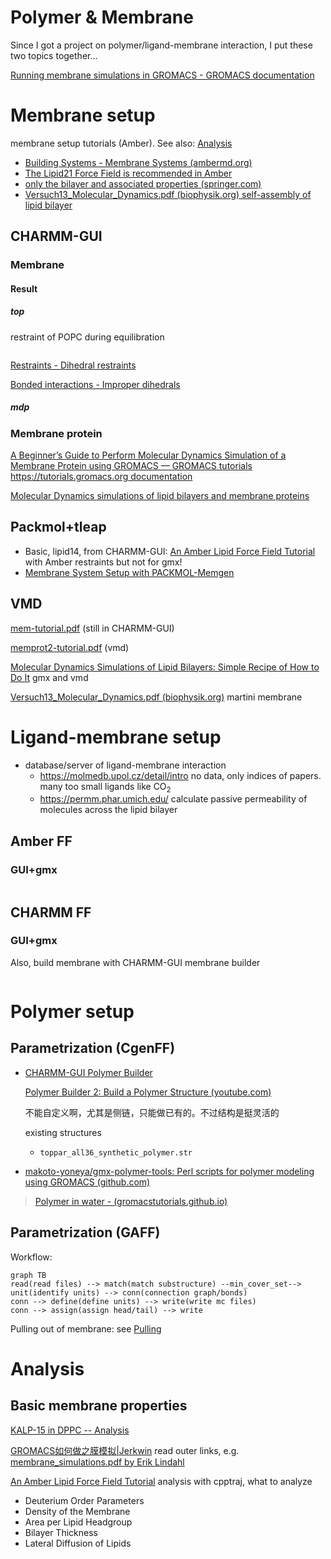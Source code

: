 # Polymer & Membrane

Since I got a project on polymer/ligand-membrane interaction, I put these two topics together...



[Running membrane simulations in GROMACS - GROMACS documentation](https://manual.gromacs.org/current/how-to/special.html#running-membrane-simulations)



# Membrane setup

membrane setup tutorials (Amber). See also: [Analysis](#analysis)

- [Building Systems - Membrane Systems (ambermd.org)](https://ambermd.org/tutorials/MembraneSystems.php)
- [The Lipid21 Force Field is recommended in Amber](https://ambermd.org/AmberModels_lipids.php)
- [only the bilayer and associated properties (springer.com)](https://link.springer.com/content/pdf/10.1007/978-1-62703-017-5_15.pdf)
- [Versuch13_Molecular_Dynamics.pdf (biophysik.org) self-assembly of lipid bilayer](https://biophysik.org/~koefinger/BiophysikPraktikum/Versuch13_Molecular_Dynamics.pdf)

## CHARMM-GUI

### Membrane



#### Result

##### top

restraint of POPC during equilibration

```
```



[Restraints - Dihedral restraints](https://manual.gromacs.org/documentation/current/reference-manual/functions/restraints.html#dihedral-restraints)

[Bonded interactions - Improper dihedrals](https://manual.gromacs.org/documentation/current/reference-manual/functions/bonded-interactions.html#improper-dihedrals)

##### mdp



### Membrane protein

[A Beginner’s Guide to Perform Molecular Dynamics Simulation of a Membrane Protein using GROMACS — GROMACS tutorials https://tutorials.gromacs.org documentation](https://tutorials.gromacs.org/docs/membrane-protein.html)

[Molecular Dynamics simulations of lipid bilayers and membrane proteins](https://mptg-cbp.github.io/teaching/tutorials/membranes/index.html)



## Packmol+tleap

- Basic, lipid14, from CHARMM-GUI: [An Amber Lipid Force Field Tutorial](https://ambermd.org/tutorials/advanced/tutorial16/) with Amber restraints but not for gmx!
- [Membrane System Setup with PACKMOL-Memgen](https://ambermd.org/tutorials/advanced/tutorial38/index.php)







## VMD

[mem-tutorial.pdf](http://www.ks.uiuc.edu/Training/Tutorials/science/membrane/mem-tutorial.pdf) (still in CHARMM-GUI)

[memprot2-tutorial.pdf](https://www.ks.uiuc.edu/Training/Tutorials/science/membrane2/memprot2-tutorial.pdf)  (vmd)

[Molecular Dynamics Simulations of Lipid Bilayers: Simple Recipe of How to Do It](https://link.springer.com/content/pdf/10.1007/978-1-62703-017-5_15.pdf)    gmx and vmd

[Versuch13_Molecular_Dynamics.pdf (biophysik.org)](https://biophysik.org/~koefinger/BiophysikPraktikum/Versuch13_Molecular_Dynamics.pdf)   martini membrane



# Ligand-membrane setup

- database/server of ligand-membrane interaction
  - https://molmedb.upol.cz/detail/intro  no data, only indices of papers. many too small ligands like CO<sub>2</sub>
  - https://permm.phar.umich.edu/  calculate passive permeability of molecules across the lipid bilayer

## Amber FF





### GUI+gmx



```shell

```







## CHARMM FF



### GUI+gmx

Also, build membrane with CHARMM-GUI membrane builder



```shell

```







# Polymer setup

## Parametrization (CgenFF)

- [CHARMM-GUI Polymer Builder](https://www.charmm-gui.org/?doc=input/polymer)

  [Polymer Builder 2: Build a Polymer Structure (youtube.com)](https://www.youtube.com/watch?v=WuhV2hUprD8)

  不能自定义啊，尤其是侧链，只能做已有的。不过结构是挺灵活的

  existing structures

  - `toppar_all36_synthetic_polymer.str`

- [makoto-yoneya/gmx-polymer-tools: Perl scripts for polymer modeling using GROMACS (github.com)](https://github.com/makoto-yoneya/gmx-polymer-tools)





> [Polymer in water - (gromacstutorials.github.io)](https://gromacstutorials.github.io/doc-sphinx/build/html/tutorials/stretchingpolymer.html)

## Parametrization (GAFF)







Workflow:

```mermaid
graph TB
read(read files) --> match(match substructure) --min_cover_set--> unit(identify units) --> conn(connection graph/bonds)
conn --> define(define units) --> write(write mc files)
conn --> assign(assign head/tail) --> write
```











Pulling out of membrane: see [Pulling](Advanced-techniques.md#pulling)





# Analysis

## Basic membrane properties

[KALP-15 in DPPC -- Analysis](http://www.mdtutorials.com/gmx/membrane_protein/09_analysis.html)

[GROMACS如何做之膜模拟|Jerkwin](http://jerkwin.github.io/2016/09/19/GROMACS如何做之膜模拟/)  read outer links, e.g. [membrane_simulations.pdf by Erik Lindahl](https://extras.csc.fi/chem/courses/gmx2007/Erik_Talks/membrane_simulations.pdf)

[An Amber Lipid Force Field Tutorial](https://ambermd.org/tutorials/advanced/tutorial16/)  analysis with cpptraj, what to analyze



- Deuterium Order Parameters
- Density of the Membrane
- Area per Lipid Headgroup
- Bilayer Thickness
- Lateral Diffusion of Lipids







